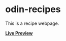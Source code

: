 # odin-recipes
This is a recipe webpage.

**[Live Preview]**

[Live Preview]: <https://roopaksh1.github.io/odin-recipes/>
